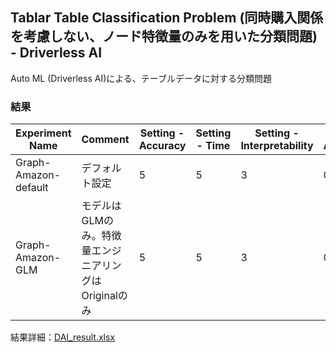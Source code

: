 ## Tablar Table Classification Problem (同時購入関係を考慮しない、ノード特徴量のみを用いた分類問題) - Driverless AI

Auto ML (Driverless AI)による、テーブルデータに対する分類問題

### 結果
| Experiment Name      | Comment                                              | Setting - Accuracy | Setting - Time | Setting - Interpretability | Val - Accuracy | Test - Accuracy | Run Time |
|----------------------|------------------------------------------------------|--------------------|----------------|----------------------------|----------------|-----------------|----------|
| Graph-Amazon-default | デフォルト設定                                       | 5                  | 5              | 3                          | 0.8706         | 0.87477         | 0:16:20  |
| Graph-Amazon-GLM     | モデルはGLMのみ。特徴量エンジニアリングはOriginalのみ | 5                  | 5              | 3                          | 0.8236         | 0.85645         | 0:11:28  |


結果詳細：[DAI_result.xlsx](./DAI_result.xlsx)
